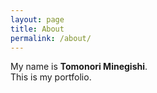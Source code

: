 ```yaml
---
layout: page
title: About
permalink: /about/
---
```


My name is **Tomonori Minegishi**.  
This is my portfolio.
